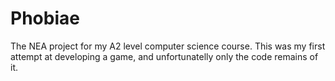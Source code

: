 # Phobiae
The NEA project for my A2 level computer science course.
This was my first attempt at developing a game, and unfortunatelly only the code remains of it.
